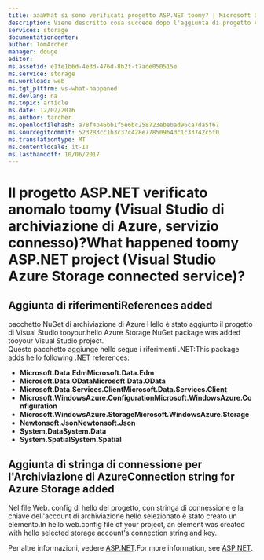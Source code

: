 ```yaml
---
title: aaaWhat si sono verificati progetto ASP.NET toomy? | Microsoft Docs
description: Viene descritto cosa succede dopo l'aggiunta di progetto ASP.NET tooa di archiviazione di Azure con Visual Studio di servizi connessi
services: storage
documentationcenter: 
author: TomArcher
manager: douge
editor: 
ms.assetid: e1fe1b6d-4e3d-476d-8b2f-f7ade050515e
ms.service: storage
ms.workload: web
ms.tgt_pltfrm: vs-what-happened
ms.devlang: na
ms.topic: article
ms.date: 12/02/2016
ms.author: tarcher
ms.openlocfilehash: a78f4b46bb1f5e6bc258723ebebad96ca7da5f67
ms.sourcegitcommit: 523283cc1b3c37c428e77850964dc1c33742c5f0
ms.translationtype: MT
ms.contentlocale: it-IT
ms.lasthandoff: 10/06/2017
---
```

# <a name="what-happened-toomy-aspnet-project-visual-studio-azure-storage-connected-service"></a><span data-ttu-id="339a3-104">Il progetto ASP.NET verificato anomalo toomy (Visual Studio di archiviazione di Azure, servizio connesso)?</span><span class="sxs-lookup"><span data-stu-id="339a3-104">What happened toomy ASP.NET project (Visual Studio Azure Storage connected service)?</span></span>
## <a name="references-added"></a><span data-ttu-id="339a3-105">Aggiunta di riferimenti</span><span class="sxs-lookup"><span data-stu-id="339a3-105">References added</span></span>
<span data-ttu-id="339a3-106">pacchetto NuGet di archiviazione di Azure Hello è stato aggiunto il progetto di Visual Studio tooyour.</span><span class="sxs-lookup"><span data-stu-id="339a3-106">hello Azure Storage NuGet package was added tooyour Visual Studio project.</span></span>  
<span data-ttu-id="339a3-107">Questo pacchetto aggiunge hello segue i riferimenti .NET:</span><span class="sxs-lookup"><span data-stu-id="339a3-107">This package adds hello following .NET references:</span></span>

* <span data-ttu-id="339a3-108">**Microsoft.Data.Edm**</span><span class="sxs-lookup"><span data-stu-id="339a3-108">**Microsoft.Data.Edm**</span></span>
* <span data-ttu-id="339a3-109">**Microsoft.Data.OData**</span><span class="sxs-lookup"><span data-stu-id="339a3-109">**Microsoft.Data.OData**</span></span>
* <span data-ttu-id="339a3-110">**Microsoft.Data.Services.Client**</span><span class="sxs-lookup"><span data-stu-id="339a3-110">**Microsoft.Data.Services.Client**</span></span>
* <span data-ttu-id="339a3-111">**Microsoft.WindowsAzure.Configuration**</span><span class="sxs-lookup"><span data-stu-id="339a3-111">**Microsoft.WindowsAzure.Configuration**</span></span>
* <span data-ttu-id="339a3-112">**Microsoft.WindowsAzure.Storage**</span><span class="sxs-lookup"><span data-stu-id="339a3-112">**Microsoft.WindowsAzure.Storage**</span></span>
* <span data-ttu-id="339a3-113">**Newtonsoft.Json**</span><span class="sxs-lookup"><span data-stu-id="339a3-113">**Newtonsoft.Json**</span></span>
* <span data-ttu-id="339a3-114">**System.Data**</span><span class="sxs-lookup"><span data-stu-id="339a3-114">**System.Data**</span></span>
* <span data-ttu-id="339a3-115">**System.Spatial**</span><span class="sxs-lookup"><span data-stu-id="339a3-115">**System.Spatial**</span></span>

## <a name="connection-string-for-azure-storage-added"></a><span data-ttu-id="339a3-116">Aggiunta di stringa di connessione per l'Archiviazione di Azure</span><span class="sxs-lookup"><span data-stu-id="339a3-116">Connection string for Azure Storage added</span></span>
<span data-ttu-id="339a3-117">Nel file Web. config di hello del progetto, con stringa di connessione e la chiave dell'account di archiviazione hello selezionato è stato creato un elemento.</span><span class="sxs-lookup"><span data-stu-id="339a3-117">In hello web.config file of your project, an element was created with hello selected storage account's connection string and key.</span></span>

<span data-ttu-id="339a3-118">Per altre informazioni, vedere [ASP.NET](http://www.asp.net).</span><span class="sxs-lookup"><span data-stu-id="339a3-118">For more information, see [ASP.NET](http://www.asp.net).</span></span>

